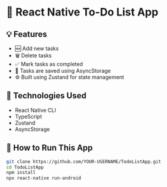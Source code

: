 # 📝 React Native To-Do List App

## 💡 Features

- 🆕 Add new tasks  
- 🗑️ Delete tasks  
- ✅ Mark tasks as completed  
- 💾 Tasks are saved using AsyncStorage  
- ⚙️ Built using Zustand for state management  

## 🔧 Technologies Used

- React Native CLI  
- TypeScript  
- Zustand  
- AsyncStorage  

## 🚀 How to Run This App

```bash
git clone https://github.com/YOUR-USERNAME/TodoListApp.git
cd TodoListApp
npm install
npx react-native run-android
